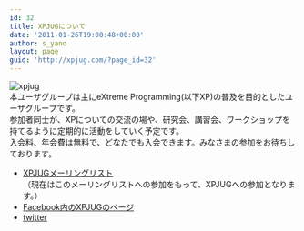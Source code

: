 ```yaml
---
id: 32
title: XPJUGについて
date: '2011-01-26T19:00:48+00:00'
author: s_yano
layout: page
guid: 'http://xpjug.com/?page_id=32'
---
```


![](http://xpjug.com/wp-content/uploads/2011/01/xpjug.jpeg "xpjug")  
本ユーザグループは主にeXtreme Programming(以下XP)の普及を目的としたユーザグループです。  
参加者同士が、XPについての交流の場や、研究会、講習会、ワークショップを持てるように定期的に活動をしていく予定です。  
入会料、年会費は無料で、どなたでも入会できます。みなさまの参加をお待ちしております。

- [XPJUGメーリングリスト](http://groups.google.com/group/xpjug)  
    （現在はこのメーリングリストへの参加をもって、XPJUGへの参加となります。）
- [Facebook内のXPJUGのページ](http://www.facebook.com/Xpjug)
- [twitter](http://twitter.com/xpjug)